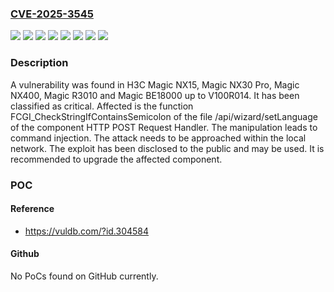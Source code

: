 ### [CVE-2025-3545](https://cve.mitre.org/cgi-bin/cvename.cgi?name=CVE-2025-3545)
![](https://img.shields.io/static/v1?label=Product&message=Magic%20BE18000&color=blue)
![](https://img.shields.io/static/v1?label=Product&message=Magic%20NX15&color=blue)
![](https://img.shields.io/static/v1?label=Product&message=Magic%20NX30%20Pro&color=blue)
![](https://img.shields.io/static/v1?label=Product&message=Magic%20NX400&color=blue)
![](https://img.shields.io/static/v1?label=Product&message=Magic%20R3010&color=blue)
![](https://img.shields.io/static/v1?label=Version&message=%3D%20V100R014%20&color=brighgreen)
![](https://img.shields.io/static/v1?label=Vulnerability&message=Command%20Injection&color=brighgreen)
![](https://img.shields.io/static/v1?label=Vulnerability&message=Injection&color=brighgreen)

### Description

A vulnerability was found in H3C Magic NX15, Magic NX30 Pro, Magic NX400, Magic R3010 and Magic BE18000 up to V100R014. It has been classified as critical. Affected is the function FCGI_CheckStringIfContainsSemicolon of the file /api/wizard/setLanguage of the component HTTP POST Request Handler. The manipulation leads to command injection. The attack needs to be approached within the local network. The exploit has been disclosed to the public and may be used. It is recommended to upgrade the affected component.

### POC

#### Reference
- https://vuldb.com/?id.304584

#### Github
No PoCs found on GitHub currently.

